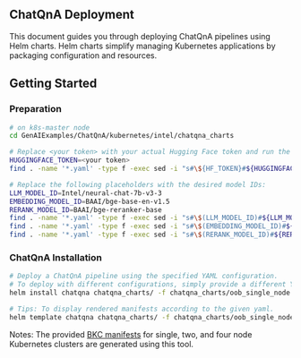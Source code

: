 ## ChatQnA Deployment
This document guides you through deploying ChatQnA pipelines using Helm charts. Helm charts simplify managing Kubernetes applications by packaging configuration and resources.

## Getting Started

### Preparation
```bash
# on k8s-master node
cd GenAIExamples/ChatQnA/kubernetes/intel/chatqna_charts

# Replace <your token> with your actual Hugging Face token and run the following command:
HUGGINGFACE_TOKEN=<your token>
find . -name '*.yaml' -type f -exec sed -i "s#\${HF_TOKEN}#${HUGGINGFACE_TOKEN}#g" {} \;

# Replace the following placeholders with the desired model IDs:
LLM_MODEL_ID=Intel/neural-chat-7b-v3-3
EMBEDDING_MODEL_ID=BAAI/bge-base-en-v1.5
RERANK_MODEL_ID=BAAI/bge-reranker-base
find . -name '*.yaml' -type f -exec sed -i "s#\$(LLM_MODEL_ID)#${LLM_MODEL_ID}#g" {} \;
find . -name '*.yaml' -type f -exec sed -i "s#\$(EMBEDDING_MODEL_ID)#${EMBEDDING_MODEL_ID}#g" {} \;
find . -name '*.yaml' -type f -exec sed -i "s#\$(RERANK_MODEL_ID)#${RERANK_MODEL_ID}#g" {} \;

```

### ChatQnA Installation
```bash
# Deploy a ChatQnA pipeline using the specified YAML configuration.
# To deploy with different configurations, simply provide a different YAML file.
helm install chatqna chatqna_charts/ -f chatqna_charts/oob_single_node.yaml

# Tips: To display rendered manifests according to the given yaml.
helm template chatqna chatqna_charts/ -f chatqna_charts/oob_single_node.yaml
```

Notes: The provided  [BKC manifests](https://github.com/opea-project/GenAIExamples/tree/main/ChatQnA/benchmark) for single, two, and four node Kubernetes clusters are generated using this tool.
